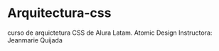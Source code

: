 # Arquitectura-css
curso de arquictetura CSS de Alura Latam. 
Atomic Design
Instructora: Jeanmarie Quijada



